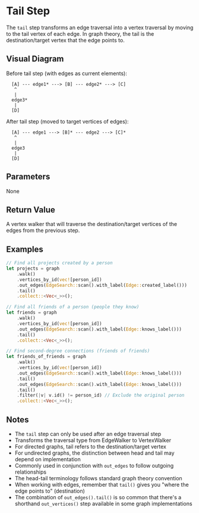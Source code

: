 # Tail Step

The `tail` step transforms an edge traversal into a vertex traversal by moving to the tail vertex of each edge. In graph theory, the tail is the destination/target vertex that the edge points to.

## Visual Diagram

Before tail step (with edges as current elements):
```
  [A] --- edge1* ---> [B] --- edge2* ---> [C]  
   ^                                         
   |                                         
  edge3*                                       
   |                                         
  [D]                                        
```

After tail step (moved to target vertices of edges):
```
  [A] --- edge1 ---> [B]* --- edge2 ---> [C]*  
   ^                                         
   |                                         
  edge3                                       
   |                                         
  [D]                                        
```

## Parameters

None

## Return Value

A vertex walker that will traverse the destination/target vertices of the edges from the previous step.

## Examples

```rust
// Find all projects created by a person
let projects = graph
    .walk()
    .vertices_by_id(vec![person_id])
    .out_edges(EdgeSearch::scan().with_label(Edge::created_label()))
    .tail()
    .collect::<Vec<_>>();

// Find all friends of a person (people they know)
let friends = graph
    .walk()
    .vertices_by_id(vec![person_id])
    .out_edges(EdgeSearch::scan().with_label(Edge::knows_label()))
    .tail()
    .collect::<Vec<_>>();

// Find second-degree connections (friends of friends)
let friends_of_friends = graph
    .walk()
    .vertices_by_id(vec![person_id])
    .out_edges(EdgeSearch::scan().with_label(Edge::knows_label()))
    .tail()
    .out_edges(EdgeSearch::scan().with_label(Edge::knows_label()))
    .tail()
    .filter(|v| v.id() != person_id) // Exclude the original person
    .collect::<Vec<_>>();
```

## Notes

- The `tail` step can only be used after an edge traversal step
- Transforms the traversal type from EdgeWalker to VertexWalker
- For directed graphs, tail refers to the destination/target vertex
- For undirected graphs, the distinction between head and tail may depend on implementation
- Commonly used in conjunction with `out_edges` to follow outgoing relationships
- The head-tail terminology follows standard graph theory convention
- When working with edges, remember that `tail()` gives you "where the edge points to" (destination)
- The combination of `out_edges().tail()` is so common that there's a shorthand `out_vertices()` step available in some graph implementations